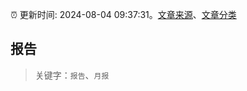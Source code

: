:alarm_clock: 更新时间: 2024-08-04 09:37:31。[文章来源](/README.md)、[文章分类](/TAGS.md)

## 报告


> 关键字：`报告`、`月报`



